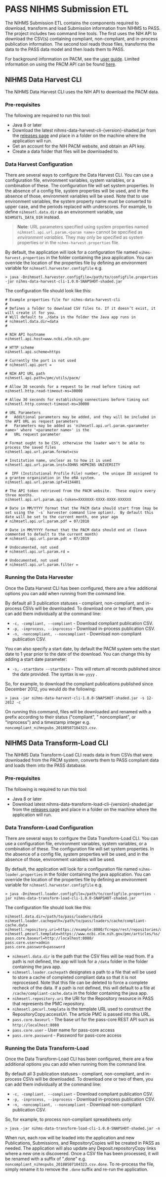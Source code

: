 # PASS NIHMS Submission ETL

The NIHMS Submission ETL contains the components required to download, transform and load Submission information from
NIHMS to PASS. The project includes two command line tools. The first uses the NIH API to download the CSV(s) containing
compliant, non-compliant, and in-process publication information. The second tool reads those files, transforms the data
to the PASS data model and then loads them to PASS.

For background information on PACM, see
the [user guide](https://www.ncbi.nlm.nih.gov/pmc/utils/pacm/static/pacm-user-guide.pdf). Limited information on using
the PACM API can be
found [here](https://www.nlm.nih.gov/pubs/techbull/mj19/brief/mj19_api_public_access_compliance.html).

## NIHMS Data Harvest CLI

The NIHMS Data Harvest CLI uses the NIH API to download the PACM data.

### Pre-requisites

The following are required to run this tool:

* Java 8 or later
* Download the latest nihms-data-harvest-cli-{version}-shaded.jar from
  the [releases page](https://github.com/OA-PASS/nihms-submission-etl/releases) and place in a folder on the machine
  where the application will run.
* Get an account for the NIH PACM website, and obtain an API key.
* Create a data folder that files will be downloaded to.

### Data Harvest Configuration

There are several ways to configure the Data Harvest CLI. You can use a configuration file, environment variables,
system variables, or a combination of these. The configuration file will set system properties. In the absence of a
config file, system properties will be used, and in the absence of those, environment variables will be used. Note that
to use environment variables, the system property name must be converted to upper case, and the periods replaced with
underscores. For example, to define `nihmsetl.data.dir` as an environment variable, use `NIHMSETL_DATA_DIR` instead.

> **Note**: URL parameters specified using system properties named `nihmsetl.api.url.param.<param name>` cannot be specified as _environment variables_. They may only be specified as system properties or in the `nihms-harvest.properties` file.

By default, the application will look for a configuration file named `nihms-harvest.properties` in the folder containing
the java application. You can override the location of the properties file by defining an environment variable
for `nihmsetl.harvester.configfile` e.g.

```
> java -Dnihmsetl.harvester.configfile=/path/to/configfile.properties -jar nihms-data-harvest-cli-1.0.0-SNAPSHOT-shaded.jar 
```

The configuration file should look like this:

```properties
# Example properties file for nihms-data-harvest-cli
#
# Defines a folder to download CSV files to. If it doesn’t exist, it will create it for you.
# Will default to ./data in the folder the Java app runs in
# nihmsetl.data.dir=data
#

# NIH API hostname
nihmsetl.api.host=www.ncbi.nlm.nih.gov

# HTTP scheme
nihmsetl.api.scheme=https

# Currently the port is not used
# nihmsetl.api.port = 

# NIH API URL path
nihmsetl.api.path=/pmc/utils/pacm/

# Allow 30 seconds for a request to be read before timing out
nihmsetl.http.read-timeout-ms=30000

# Allow 30 seconds for establishing connections before timing out
nihmsetl.http.connect-timeout-ms=30000

# URL Parameters
#   Additional parameters may be added, and they will be included in the API URL as request parameters
#   Parameters may be added as 'nihmsetl.api.url.param.<parameter name>' where '<parameter name>' is the
#   URL request parameter

# Format ought to be CSV, otherwise the loader won't be able to process the saved files
nihmsetl.api.url.param.format=csv

# Institution name, unclear as to how it is used
nihmsetl.api.url.param.inst=JOHNS HOPKINS UNIVERSITY

#  IPF (Institutional Profile File) number, the unique ID assigned to a grantee organization in the eRA system. 
nihmsetl.api.url.param.ipf=4134401

# The API token retrieved from the PACM website.  These expire every three months.
nihmsetl.api.url.param.api-token=XXXXXXX-XXXX-XXXX-XXXXXX

# Date in MM/YYYY format that the PACM data should start from (may be set using the `-s` harvester command line option).  By default this date will be set to the current month, one year ago 
# nihmsetl.api.url.param.pdf = 07/2018

# Date in MM/YYYY format that the PACM data should end at (leave commented to default to the current month)
# nihmsetl.api.url.param.pdt = 07/2019

# Undocumented, not used
# nihmsetl.api.url.param.rd =

# Undocumented, not used
# nihmsetl.api.url.param.filter =
```

### Running the Data Harvester

Once the Data Harvest CLI has been configured, there are a few additional options you can add when running from the
command line.

By default all 3 publication statuses - compliant, non-compliant, and in-process CSVs will be downloaded. To download
one or two of them, you can add them individually at the command line:

* `-c, -compliant, --compliant` - Download compliant publication CSV.
* `-p, -inprocess, --inprocess` - Download in-process publication CSV.
* `-n, -noncompliant, --noncompliant` - Download non-compliant publication CSV.

You can also specify a start date, by default the PACM system sets the start date to 1 year prior to the date of the
download. You can change this by adding a start date parameter:

* `-s, -startDate --startDate` - This will return all records published since the date provided. The syntax is `mm-yyyy`
  .

So, for example, to download the compliant publications published since December 2012, you would do the following:

```
> java -jar nihms-data-harvest-cli-1.0.0-SNAPSHOT-shaded.jar -s 12-2012 -c
```

On running this command, files will be downloaded and renamed with a prefix according to their status ("compliant", "
noncompliant", or "inprocess") and a timestamp integer e.g. `noncompliant_nihmspubs_20180507104323.csv`.

## NIHMS Data Transform-Load CLI

The NIHMS Data Transform-Load CLI reads data in from CSVs that were downloaded from the PACM system, converts them to
PASS compliant data and loads them into the PASS database.

### Pre-requisites

The following is required to run this tool:

* Java 8 or later
* Download latest nihms-data-transform-load-cli-{version}-shaded.jar from
  the [releases page](https://github.com/OA-PASS/nihms-submission-etl/releases) and place in a folder on the machine
  where the application will run.

### Data Transform-Load Configuration

There are several ways to configure the Data Transform-Load CLI. You can use a configuration file, environment
variables, system variables, or a combination of these. The configuration file will set system properties. In the
absence of a config file, system properties will be used, and in the absence of those, environment variables will be
used.

By default, the application will look for a configuration file named `nihms-loader.properties` in the folder containing
the java application. You can override the location of the properties file by defining an environment variable
for `nihmsetl.harvester.configfile` e.g.

```
> java -Dnihmsetl.loader.configfile=/path/to/configfile.properties -jar nihms-data-transform-load-cli-1.0.0-SNAPSHOT-shaded.jar 
```

The configuration file should look like this:

```
nihmsetl.data.dir=/path/to/pass/loaders/data
nihmsetl.loader.cachepath=/path/to/pass/loaders/cache/compliant-cache.data
nihmsetl.repository.uri=https://example:8080/fcrepo/rest/repositories/aaa/bbb/ccc
nihmsetl.pmcurl.template=https://www.ncbi.nlm.nih.gov/pmc/articles/%s/
pass.core.baseurl=http://localhost:8080/
pass.core.user=admin
pass.core.password=password
```

* `nihmsetl.data.dir` is the path that the CSV files will be read from. If a path is not defined, the app will look for
  a `/data` folder in the folder containing the java app.
* `nihmsetl.loader.cachepath` designates a path to a file that will be used to store a cache of completed compliant data
  so that it is not reprocessed. Note that this file can be deleted to force a complete recheck of the data. If a path
  is not defined, this will default to a file at `/cache/compliant-cache.data` in the folder containing the java app.
* `nihmsetl.repository.uri` the URI for the Repository resource in PASS that represents the PMC repository.
* `nihmsetl.pmcurl.template` is the template URL used to construct the RepositoryCopy.accessUrl. The article PMC is
  passed into this URL.
* `pass.core.baseurl` - The base url for the pass-core REST API such as `http://localhost:8080`
* `pass.core.user` - User name for pass-core access
* `pass.core.password` - Password for pass-core access

### Running the Data Transform-Load

Once the Data Transform-Load CLI has been configured, there are a few additional options you can add when running from
the command line.

By default all 3 publication statuses - compliant, non-compliant, and in-process CSVs will be downloaded. To download
one or two of them, you can add them individually at the command line:

* `-c, -compliant, --compliant` - Download compliant publication CSV.
* `-p, -inprocess, --inprocess` - Download in-process publication CSV.
* `-n, -noncompliant, --noncompliant` - Download non-compliant publication CSV.

So, for example, to process non-compliant spreadsheets only:

```
> java -jar nihms-data-transform-load-cli-1.0.0-SNAPSHOT-shaded.jar -n
```

When run, each row will be loaded into the application and new Publications, Submissions, and RepositoryCopies will be
created in PASS as needed. The application will also update any Deposit.repositoryCopy links where a new one is
discovered. Once a CSV file has been processed, it will be renamed with a suffix of ".done"
e.g. `noncompliant_nihmspubs_20180507104323.csv.done`. To re-process the file, simply rename it to remove the `.done`
suffix and re-run the application.
